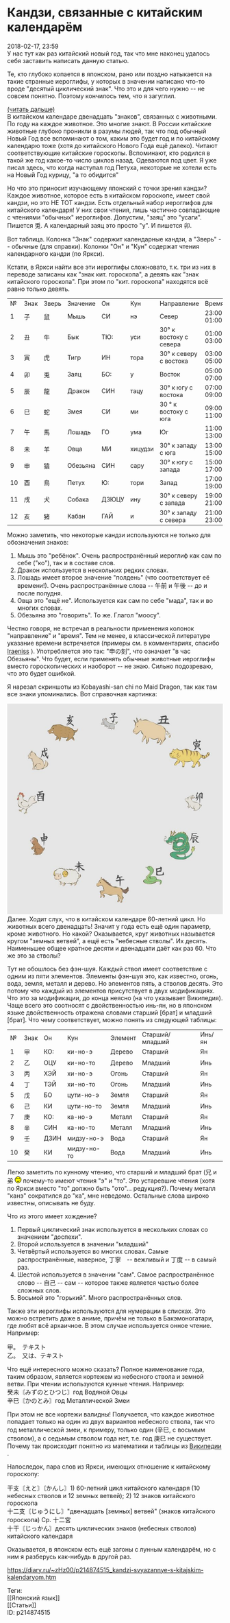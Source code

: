 Кандзи, связанные с китайским календарём
=========================================

   
 2018-02-17, 23:59   
  У нас тут как раз китайский новый год, так что мне наконец удалось себя заставить написать данную статью.   
   
 Те, кто глубоко копается в японском, рано или поздно натыкается на такие странные иероглифы, у которых в значении написано что-то вроде "десятый циклический знак". Что это и для чего нужно -- не совсем понятно. Поэтому кончилось тем, что я загуглил.   
   
  [(читать дальше)](https://zHz00.diary.ru/p214874515.htm?index=1#linkmore214874515m1)      
 В китайском календаре двенадцать "знаков", связанных с животными. По году на каждое животное. Это многие знают. В России китайские животные глубоко проникли в разумы людей, так что под обычный Новый Год все вспоминают о том, каким это будет год и по китайскому календарю тоже (хотя до китайского Нового Года ещё далеко). Читают соответствующие китайские гороскопы. Вспоминают, кто родился в такой же год какое-то число циклов назад. Одеваются под цвет. Я уже писал здесь, что когда наступал год Петуха, некоторые не хотели есть на Новый Год курицу, "а то обидится"   
   
 Но что это приносит изучающему японский с точки зрения кандзи? Каждое животное, которое есть в китайском гороскопе, имеет свой кандзи, но это НЕ ТОТ кандзи. Есть отдельный набор иероглифов для китайского календаря! У них свои чтения, лишь частично совпадающие с чтениями "обычных" иероглифов. Допустим, "заяц" это "усаги". Пишется 兎. А календарный заяц это просто "у". И пишется 卯.   
   
 Вот таблица. Колонка "Знак" содержит календарные кандзи, а "Зверь" -- обычные (для справки). Колонки "Он" и "Кун" содержат чтения календарного кандзи (по Яркси).   
   
 Кстати, в Яркси найти все эти иероглифы сложновато, т.к. три из них в переводе записаны как "знак кит. гороскопа", а девять как "знак китайского гороскопа". При этом по "кит. гороскопа" находятся всё равно только девять.   
   
  

|  |  |  |  |  |  |  |  |
| --- | --- | --- | --- | --- | --- | --- | --- |
|  №  |  Знак  |  Зверь  |  Значение  |  Он  |  Кун  |  Направление  |  Время  |
|  1  |  子  |  鼠  |  Мышь  |  СИ  |  нэ  |  Север  |  23:00-01:00  |
|  2  |  丑  |  牛  |  Бык  |  ТЮ:  |  уси  |  30° к востоку с севера  |  01:00-03:00  |
|  3  |  寅  |  虎  |  Тигр  |  ИН  |  тора  |  30° к северу с востока  |  03:00-05:00  |
|  4  |  卯  |  兎  |  Заяц  |  БО:  |  у  |  Восток  |  05:00-07:00  |
|  5  |  辰  |  龍  |  Дракон  |  СИН  |  тацу  |  30° к югу с востока  |  07:00-09:00  |
|  6  |  巳  |  蛇  |  Змея  |  СИ  |  ми  |  30 ° к востоку с юга  |  09:00-11:00  |
|  7  |  午  |  馬  |  Лошадь  |  ГО  |  ума  |  Юг  |  11:00-13:00  |
|  8  |  未  |  羊  |  Овца  |  МИ  |  хицудзи  |  30° к западу с юга  |  13:00-15:00  |
|  9  |  申  |  猿  |  Обезьяна  |  СИН  |  сару  |  30° к югу с запада  |  15:00-17:00  |
|  10  |  酉  |  鳥  |  Петух  |  Ю:  |  тори  |  Запад  |  17:00-19:00  |
|  11  |  戌  |  犬  |  Собака  |  ДЗЮЦУ  |  ину  |  30° к северу с запада  |  19:00-21:00  |
|  12  |  亥  |  猪  |  Кабан  |  ГАЙ  |  и  |  30° к западу с севера  |  21:00-23:00  |

    
 Можно заметить, что некоторые кандзи используются не только для обозначения знаков:   
 1. Мышь это "ребёнок". Очень распространённый иероглиф как сам по себе ("ко"), так и в составе слов.   
 2. Дракон используется в нескольких редких словах.   
 3. Лошадь имеет второе значение "полдень" (что соответствует её времени!). Очень распространённые слова -- 午前 и 午後 -- до и после полудня.   
 4. Овца это "ещё не". Используется как сам по себе "мада", так и во многих словах.   
 5. Обезьяна это "говорить". То же. Глагол "моосу".   
   
 Честно говоря, не встречал в реальности применения колонок "направление" и "время". Тем не менее, в классической литературе указание времени встречается (примеры см. в комментариях, спасибо  [Iraeniss](http://Iraeniss.diary.ru "Попытка к бегству")  ). Употребляется это так: "申の刻", что означает "в час Обезьяны". Что будет, если применять обычные животные иероглифы вместо гороскопических и наоборот -- не знаю. Сильно подозреваю, что это будет ошибкой.   
   
 Я нарезал скриншоты из Kobayashi-san chi no Maid Dragon, так как там все знаки упоминались. Вот справочная картинка:   
   
   [![](pics/O73HIKzl.jpg)](https://i.imgur.com/O73HIKz.jpg)     
 Далее. Ходит слух, что в китайском календаре 60-летний цикл. Но животных всего двенадцать! Значит у года есть ещё один параметр, кроме животного. Но какой? Оказывается, круг животных называется кругом "земных ветвей", а ещё есть "небесные стволы". Их десять. Наименьшее общее кратное десяти и двенадцати даёт как раз 60. Что же это за стволы?   
   
 Тут не обошлось без фэн-шуя. Каждый ствол имеет соответствие с одним из пяти элементов. Элементы фэн-шуя это, как известно, огонь, вода, земля, металл и дерево. Но элементов пять, а стволов десять. Это потому что каждый из элементов присутствует в двух модификациях. Что это за модификации, до конца неясно (на что указывает Википедия). Чаще всего это соотносят с двойственностью инь-ян, но в японском языке двойственность отражена словами старший [брат] и младший [брат]. Что чему соответствует, можно понять из следующей таблицы:   
   
  

|  |  |  |  |  |  |  |
| --- | --- | --- | --- | --- | --- | --- |
|  №  |  Знак  |  Он  |  Кун  |  Элемент  |  Старший/младший  |  Инь/ян  |
|  1  |  甲  |  КО:  |  ки-но-э  |  Дерево  |  Старший  |  Ян  |
|  2  |  乙  |  ОЦУ  |  ки-но-то  |  Дерево  |  Младший  |  Инь  |
|  3  |  丙  |  ХЭЙ  |  хи-но-э  |  Огонь  |  Старший  |  Ян  |
|  4  |  丁  |  ТЭЙ  |  хи-но-то  |  Огонь  |  Младший  |  Инь  |
|  5  |  戊  |  БО  |  цути-но-э  |  Земля  |  Старший  |  Ян  |
|  6  |  己  |  КИ  |  цути-но-то  |  Земля  |  Младший  |  Инь  |
|  7  |  庚  |  КО:  |  ка-но-э  |  Металл  |  Старший  |  Ян  |
|  8  |  辛  |  СИН  |  ка-но-то  |  Металл  |  Младший  |  Инь  |
|  9  |  壬  |  ДЗИН  |  мидзу-но-э  |  Вода  |  Старший  |  Ян  |
|  10  |  癸  |  КИ  |  мидзу-но-то  |  Вода  |  Младший  |  Инь  |

    
 Легко заметить по кунному чтению, что старший и младший брат (兄 и 弟 ![;)](pics/1136.gif) почему-то имеют чтения "э" и "то". Это устаревшие чтения (хотя по Яркси вместо "то" должно быть "ото"... редукция?). Почему металл "канэ" сократился до "ка", мне неведомо. Остальные слова широко известны, описывать не буду.   
   
 Что из этого имеет хождение?   
 1. Первый циклический знак используется в нескольких словах со значением "доспехи".   
 2. Второй используется в значении "младший"   
 3. Четвёртый используется во многих словах. Самые распространённые, наверное, 丁寧　-- вежливый и 丁度 -- в самый раз.   
 4. Шестой используется в значении "сам". Самое распространённое слово -- 自己 -- сам -- которое также является частью более сложных слов.   
 5. Восьмой это "горький". Много распространённых слов.   
   
 Также эти иероглифы используются для нумерации в списках. Это можно встретить даже в аниме, причём не только в Бакэмоногатари, где любят всё архаичное. В этом случае используется онное чтение. Например:   
   
 甲。　テキスト   
 乙。　又は、テキスト   
   
 Что ещё интересного можно сказать? Полное наименование года, таким образом, является кортежем из небесного ствола и земной ветви. При чтении используются кунные чтения. Например:   
 癸未〘みずのとひつじ〙год Водяной Овцы   
 辛巳〘かのとみ〙год Металлической Змеи   
   
 При этом не все кортежи валидны! Получается, что каждое животное попадает только на один из двух вариантов небесного ствола, так что год металлической змеи, к примеру, только один (辛巳, с восьмым стволом), а с седьмым стволом года нет, т.е. год 庚巳 не существует. Почему так происходит понятно из математики и таблицы из  [Википедии](https://ru.wikipedia.org/wiki/%D0%9A%D0%B8%D1%82%D0%B0%D0%B9%D1%81%D0%BA%D0%B8%D0%B9_%D0%BA%D0%B0%D0%BB%D0%B5%D0%BD%D0%B4%D0%B0%D1%80%D1%8C#%D0%9A%D0%B8%D1%82%D0%B0%D0%B9%D1%81%D0%BA%D0%B8%D0%B9_%D1%86%D0%B8%D0%BA%D0%BB%D0%B8%D1%87%D0%B5%D1%81%D0%BA%D0%B8%D0%B9_%D0%BA%D0%B0%D0%BB%D0%B5%D0%BD%D0%B4%D0%B0%D1%80%D1%8C)  .   
   
 Напоследок, пара слов из Яркси, имеющих отношение к китайскому гороскопу:   
   
 干支〘えと〙〘かんし〙1) 60-летний цикл китайского календаря (10 небесных стволов и 12 земных ветвей); 2) 12 знаков китайского гороскопа   
 十二支〘じゅうにし〙"двенадцать [земных] ветвей" (знаков китайского гороскопа) Ср. 十二宮   
 十干〘じっかん〙десять циклических знаков (небесных стволов) китайского календаря   
   
 Оказывается, в японском есть ещё загоны с лунным календарём, но с ним я разберусь как-нибудь в другой раз.   
     
    
 <https://diary.ru/~zHz00/p214874515_kandzi-svyazannye-s-kitajskim-kalendaryom.htm>   
   
 Теги:   
 [[Японский язык]]   
 [[Статьи]]   
 ID: p214874515